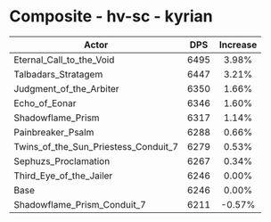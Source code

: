 # Composite - hv-sc - kyrian
| Actor | DPS | Increase |
|---|:---:|:---:|
|Eternal_Call_to_the_Void|6495|3.98%|
|Talbadars_Stratagem|6447|3.21%|
|Judgment_of_the_Arbiter|6350|1.66%|
|Echo_of_Eonar|6346|1.60%|
|Shadowflame_Prism|6317|1.14%|
|Painbreaker_Psalm|6288|0.66%|
|Twins_of_the_Sun_Priestess_Conduit_7|6279|0.53%|
|Sephuzs_Proclamation|6267|0.34%|
|Third_Eye_of_the_Jailer|6246|0.00%|
|Base|6246|0.00%|
|Shadowflame_Prism_Conduit_7|6211|-0.57%|
